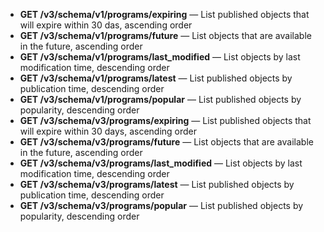 - **GET /v3/schema/v1/programs/expiring** — List published objects that will expire within 30 das, ascending order
- **GET /v3/schema/v1/programs/future** — List objects that are available in the future, ascending order
- **GET /v3/schema/v1/programs/last_modified** — List objects by last modification time, descending order
- **GET /v3/schema/v1/programs/latest** — List published objects by publication time, descending order
- **GET /v3/schema/v1/programs/popular** — List published objects by popularity, descending order
- **GET /v3/schema/v3/programs/expiring** — List published objects that will expire within 30 days, ascending order
- **GET /v3/schema/v3/programs/future** — List objects that are available in the future, ascending order
- **GET /v3/schema/v3/programs/last_modified** — List objects by last modification time, descending order
- **GET /v3/schema/v3/programs/latest** — List published objects by publication time, descending order
- **GET /v3/schema/v3/programs/popular** — List published objects by popularity, descending order
